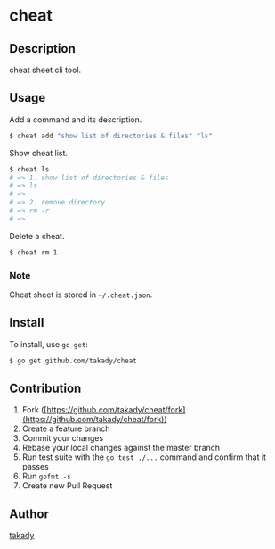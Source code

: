 cheat
====

## Description
cheat sheet cli tool.

## Usage

Add a command and its description.
```bash
$ cheat add "show list of directories & files" "ls"
```

Show cheat list.

```bash
$ cheat ls
# => 1. show list of directories & files
# => ls
# =>
# => 2. remove directory
# => rm -r
# =>
```

Delete a cheat.

```bash
$ cheat rm 1
```

### Note
Cheat sheet is stored in `~/.cheat.json`.

## Install

To install, use `go get`:

```bash
$ go get github.com/takady/cheat
```

## Contribution

1. Fork ([https://github.com/takady/cheat/fork](https://github.com/takady/cheat/fork))
1. Create a feature branch
1. Commit your changes
1. Rebase your local changes against the master branch
1. Run test suite with the `go test ./...` command and confirm that it passes
1. Run `gofmt -s`
1. Create new Pull Request

## Author

[takady](https://github.com/takady)
